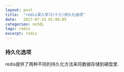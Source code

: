 ```yaml
---
layout: post
title:  "redis深入学习(十三)持久化选项"
date:   2017-07-31 01:06:05
categories: noSQL
tags: redis
excerpt: redis
---
```


### 持久化选项

redis提供了两种不同的持久化方法来将数据存储到硬盘里.



